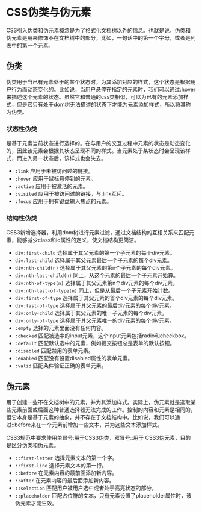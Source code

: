 # CSS伪类与伪元素
CSS引入伪类和伪元素概念是为了格式化文档树以外的信息。也就是说，伪类和伪元素是用来修饰不在文档树中的部分，比如，一句话中的第一个字母，或者是列表中的第一个元素。

## 伪类
伪类用于当已有元素处于的某个状态时，为其添加对应的样式，这个状态是根据用户行为而动态变化的。比如说，当用户悬停在指定的元素时，我们可以通过:hover来描述这个元素的状态。虽然它和普通的css类相似，可以为已有的元素添加样式，但是它只有处于dom树无法描述的状态下才能为元素添加样式，所以将其称为伪类。

### 状态性伪类
是基于元素当前状态进行选择的。在与用户的交互过程中元素的状态是动态变化的，因此该元素会根据其状态呈现不同的样式。当元素处于某状态时会呈现该样式，而进入另一状态后，该样式也会失去。

- ```:link``` 应用于未被访问过的链接。
- ```:hover``` 应用于鼠标悬停到的元素。
- ```:active``` 应用于被激活的元素。
- ```:visited``` 应用于被访问过的链接，与:link互斥。
- ```:focus``` 应用于拥有键盘输入焦点的元素。

### 结构性伪类
CSS3新增选择器，利用dom树进行元素过滤，通过文档结构的互相关系来匹配元素，能够减少class和id属性的定义，使文档结构更简洁。

- ```div:first-child``` 选择属于其父元素的第一个子元素的每个div元素。
- ```div:last-child``` 选择属于其父元素最后一个子元素的每个div元素。
- ```div:nth-child(n)``` 选择属于其父元素的第n个子元素的每个div元素。
- ```div:nth-last-child(n)``` 同上，从这个元素的最后一个子元素开始算。
- ```div:nth-of-type(n)``` 选择属于其父元素第n个div元素的每个div元素。
- ```div:nth-last-of-type(n)``` 同上，但是从最后一个子元素开始计数。
- ```div:first-of-type``` 选择属于其父元素的首个div元素的每个div元素。
- ```div:last-of-type``` 选择属于其父元素的最后div元素的每个div元素。
- ```div:only-child``` 选择属于其父元素的唯一子元素的每个div元素。
- ```div:only-of-type``` 选择属于其父元素唯一的div元素的每个div元素。
- ```:empty``` 选择的元素里面没有任何内容。
- ```:checked``` 匹配被选中的input元素，这个input元素包括radio和checkbox。
- ```:default``` 匹配默认选中的元素，例如提交按钮总是表单的默认按钮。
- ```:disabled``` 匹配禁用的表单元素。
- ```:enabled``` 匹配没有设置disabled属性的表单元素。
- ```:valid``` 匹配条件验证正确的表单元素。

## 伪元素
用于创建一些不在文档树中的元素，并为其添加样式。实际上，伪元素就是选取某些元素前面或后面这种普通选择器无法完成的工作。控制的内容和元素是相同的，但它本身是基于元素的抽象，并不存在于文档结构中。比如说，我们可以通过::before来在一个元素前增加一些文本，并为这些文本添加样式。

CSS3规范中要求使用单冒号:用于CSS3伪类，双冒号::用于 CSS3伪元素，目的是区分伪类和伪元素。

- ```::first-letter``` 选择元素文本的第一个字。
- ```::first-line``` 选择元素文本的第一行。
- ```::before``` 在元素内容的最前面添加新内容。
- ```::after``` 在元素内容的最后面添加新内容。
- ```::selection``` 匹配用户被用户选中或者处于高亮状态的部分。
- ```::placeholder``` 匹配占位符的文本，只有元素设置了placeholder属性时，该伪元素才能生效。

